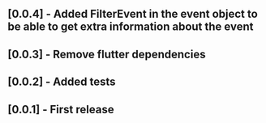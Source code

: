 ## [0.0.4] - Added FilterEvent in the event object to be able to get extra information about the event
## [0.0.3] - Remove flutter dependencies
## [0.0.2] - Added tests
## [0.0.1] - First release

